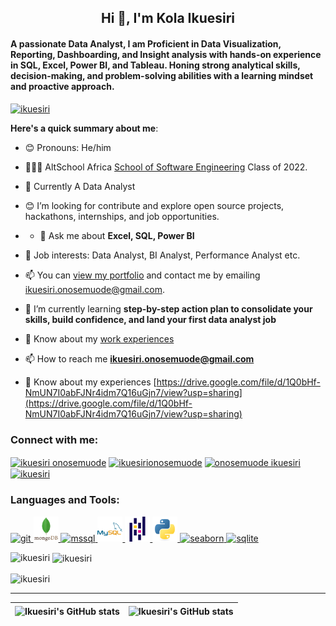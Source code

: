 
<h2 align="center">Hi 👋, I'm Kola Ikuesiri </h2>
<h4 align="left">A passionate Data Analyst, I am Proficient in Data Visualization, Reporting, Dashboarding, and Insight analysis with hands-on experience in SQL, Excel, Power BI, and Tableau. Honing strong analytical skills, decision-making, and problem-solving abilities with a learning mindset and proactive approach.</h4>

<p align="left"> <a href="https://github.com/ryo-ma/github-profile-trophy"><img src="https://github-profile-trophy.vercel.app/?username=ikuesiri" alt="ikuesiri" /></a> </p>


**Here's a quick summary about me**:

- 😊 Pronouns: He/him
- 👨🏼‍🎓  AltSchool Africa [School of Software Engineering](https://altschoolafrica.com/schools/engineering) Class of 2022.
- 🔳  Currently A Data Analyst
- 😊 I’m looking for contribute and explore open source projects, hackathons, internships, and job opportunities.
- - 💬 Ask me about **Excel, SQL, Power BI**
- 💼 Job interests: Data Analyst, BI Analyst, Performance Analyst etc.
- 📫 You can [view my portfolio](https://kola-ikuesiri.netlify.app/) and contact me by emailing ikuesiri.onosemuode@gmail.com.
- 🌱 I’m currently learning **step-by-step action plan to consolidate your skills, build confidence, and land your first data analyst job**
- 📄 Know about my  [work experiences](https://drive.google.com/file/d/1Q0bHf-NmUN7I0abFJNr4idm7Q16uGjn7/view?usp=sharing)
- 📫 How to reach me **ikuesiri.onosemuode@gmail.com**





- 📄 Know about my experiences [https://drive.google.com/file/d/1Q0bHf-NmUN7I0abFJNr4idm7Q16uGjn7/view?usp=sharing](https://drive.google.com/file/d/1Q0bHf-NmUN7I0abFJNr4idm7Q16uGjn7/view?usp=sharing)

<h3 align="left">Connect with me:</h3>
<p align="left">
<a href="https://linkedin.com/in/ikuesiri onosemuode" target="blank"><img align="center" src="https://raw.githubusercontent.com/rahuldkjain/github-profile-readme-generator/master/src/images/icons/Social/linked-in-alt.svg" alt="ikuesiri onosemuode" height="30" width="40" /></a>
<a href="https://kaggle.com/ikuesirionosemuode" target="blank"><img align="center" src="https://raw.githubusercontent.com/rahuldkjain/github-profile-readme-generator/master/src/images/icons/Social/kaggle.svg" alt="ikuesirionosemuode" height="30" width="40" /></a>
<a href="https://fb.com/onosemuode ikuesiri" target="blank"><img align="center" src="https://raw.githubusercontent.com/rahuldkjain/github-profile-readme-generator/master/src/images/icons/Social/facebook.svg" alt="onosemuode ikuesiri" height="30" width="40" /></a>
<a href="https://www.leetcode.com/ikuesiri" target="blank"><img align="center" src="https://raw.githubusercontent.com/rahuldkjain/github-profile-readme-generator/master/src/images/icons/Social/leet-code.svg" alt="ikuesiri" height="30" width="40" /></a>
</p>

<h3 align="left">Languages and Tools:</h3>
<p align="left"> <a href="https://git-scm.com/" target="_blank" rel="noreferrer"> <img src="https://www.vectorlogo.zone/logos/git-scm/git-scm-icon.svg" alt="git" width="40" height="40"/> </a> <a href="https://www.mongodb.com/" target="_blank" rel="noreferrer"> <img src="https://raw.githubusercontent.com/devicons/devicon/master/icons/mongodb/mongodb-original-wordmark.svg" alt="mongodb" width="40" height="40"/> </a> <a href="https://www.microsoft.com/en-us/sql-server" target="_blank" rel="noreferrer"> <img src="https://www.svgrepo.com/show/303229/microsoft-sql-server-logo.svg" alt="mssql" width="40" height="40"/> </a> <a href="https://www.mysql.com/" target="_blank" rel="noreferrer"> <img src="https://raw.githubusercontent.com/devicons/devicon/master/icons/mysql/mysql-original-wordmark.svg" alt="mysql" width="40" height="40"/> </a> <a href="https://pandas.pydata.org/" target="_blank" rel="noreferrer"> <img src="https://raw.githubusercontent.com/devicons/devicon/2ae2a900d2f041da66e950e4d48052658d850630/icons/pandas/pandas-original.svg" alt="pandas" width="40" height="40"/> </a> <a href="https://www.python.org" target="_blank" rel="noreferrer"> <img src="https://raw.githubusercontent.com/devicons/devicon/master/icons/python/python-original.svg" alt="python" width="40" height="40"/> </a> <a href="https://seaborn.pydata.org/" target="_blank" rel="noreferrer"> <img src="https://seaborn.pydata.org/_images/logo-mark-lightbg.svg" alt="seaborn" width="40" height="40"/> </a> <a href="https://www.sqlite.org/" target="_blank" rel="noreferrer"> <img src="https://www.vectorlogo.zone/logos/sqlite/sqlite-icon.svg" alt="sqlite" width="40" height="40"/> </a> </p>

<p><img align="left" src="https://github-readme-stats.vercel.app/api/top-langs?username=ikuesiri&show_icons=true&locale=en&layout=compact" alt="ikuesiri" /></p>

<p>&nbsp;<img align="center" src="https://github-readme-stats.vercel.app/api?username=ikuesiri&show_icons=true&locale=en" alt="ikuesiri" /></p>

<p><img align="center" src="https://github-readme-streak-stats.herokuapp.com/?user=ikuesiri&" alt="ikuesiri" /></p>


---

| <img align="center" src="https://github-readme-stats.vercel.app/api?username=ikuesiri&show_icons=true&include_all_commits=true&hide_border=true" alt="Ikuesiri's GitHub stats" /> | <img align="center" src="https://github-readme-stats.vercel.app/api/top-langs/?username=ikuesiri&langs_count=8&layout=compact&hide_border=true" alt="Ikuesiri's GitHub stats" /> |
| ------------- | ------------- |

